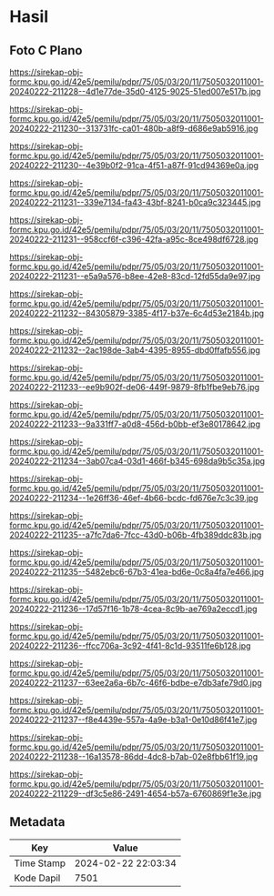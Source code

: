 # Hasil

## Foto C Plano

https://sirekap-obj-formc.kpu.go.id/42e5/pemilu/pdpr/75/05/03/20/11/7505032011001-20240222-211228--4d1e77de-35d0-4125-9025-51ed007e517b.jpg

https://sirekap-obj-formc.kpu.go.id/42e5/pemilu/pdpr/75/05/03/20/11/7505032011001-20240222-211230--313731fc-ca01-480b-a8f9-d686e9ab5916.jpg

https://sirekap-obj-formc.kpu.go.id/42e5/pemilu/pdpr/75/05/03/20/11/7505032011001-20240222-211230--4e39b0f2-91ca-4f51-a87f-91cd94369e0a.jpg

https://sirekap-obj-formc.kpu.go.id/42e5/pemilu/pdpr/75/05/03/20/11/7505032011001-20240222-211231--339e7134-fa43-43bf-8241-b0ca9c323445.jpg

https://sirekap-obj-formc.kpu.go.id/42e5/pemilu/pdpr/75/05/03/20/11/7505032011001-20240222-211231--958ccf6f-c396-42fa-a95c-8ce498df6728.jpg

https://sirekap-obj-formc.kpu.go.id/42e5/pemilu/pdpr/75/05/03/20/11/7505032011001-20240222-211231--e5a9a576-b8ee-42e8-83cd-12fd55da9e97.jpg

https://sirekap-obj-formc.kpu.go.id/42e5/pemilu/pdpr/75/05/03/20/11/7505032011001-20240222-211232--84305879-3385-4f17-b37e-6c4d53e2184b.jpg

https://sirekap-obj-formc.kpu.go.id/42e5/pemilu/pdpr/75/05/03/20/11/7505032011001-20240222-211232--2ac198de-3ab4-4395-8955-dbd0ffafb556.jpg

https://sirekap-obj-formc.kpu.go.id/42e5/pemilu/pdpr/75/05/03/20/11/7505032011001-20240222-211233--ee9b902f-de06-449f-9879-8fb1fbe9eb76.jpg

https://sirekap-obj-formc.kpu.go.id/42e5/pemilu/pdpr/75/05/03/20/11/7505032011001-20240222-211233--9a331ff7-a0d8-456d-b0bb-ef3e80178642.jpg

https://sirekap-obj-formc.kpu.go.id/42e5/pemilu/pdpr/75/05/03/20/11/7505032011001-20240222-211234--3ab07ca4-03d1-466f-b345-698da9b5c35a.jpg

https://sirekap-obj-formc.kpu.go.id/42e5/pemilu/pdpr/75/05/03/20/11/7505032011001-20240222-211234--1e26ff36-46ef-4b66-bcdc-fd676e7c3c39.jpg

https://sirekap-obj-formc.kpu.go.id/42e5/pemilu/pdpr/75/05/03/20/11/7505032011001-20240222-211235--a7fc7da6-7fcc-43d0-b06b-4fb389ddc83b.jpg

https://sirekap-obj-formc.kpu.go.id/42e5/pemilu/pdpr/75/05/03/20/11/7505032011001-20240222-211235--5482ebc6-67b3-41ea-bd6e-0c8a4fa7e466.jpg

https://sirekap-obj-formc.kpu.go.id/42e5/pemilu/pdpr/75/05/03/20/11/7505032011001-20240222-211236--17d57f16-1b78-4cea-8c9b-ae769a2eccd1.jpg

https://sirekap-obj-formc.kpu.go.id/42e5/pemilu/pdpr/75/05/03/20/11/7505032011001-20240222-211236--ffcc706a-3c92-4f41-8c1d-93511fe6b128.jpg

https://sirekap-obj-formc.kpu.go.id/42e5/pemilu/pdpr/75/05/03/20/11/7505032011001-20240222-211237--63ee2a6a-6b7c-46f6-bdbe-e7db3afe79d0.jpg

https://sirekap-obj-formc.kpu.go.id/42e5/pemilu/pdpr/75/05/03/20/11/7505032011001-20240222-211237--f8e4439e-557a-4a9e-b3a1-0e10d86f41e7.jpg

https://sirekap-obj-formc.kpu.go.id/42e5/pemilu/pdpr/75/05/03/20/11/7505032011001-20240222-211238--16a13578-86dd-4dc8-b7ab-02e8fbb61f19.jpg

https://sirekap-obj-formc.kpu.go.id/42e5/pemilu/pdpr/75/05/03/20/11/7505032011001-20240222-211229--df3c5e86-2491-4654-b57a-6760869f1e3e.jpg


## Metadata

| Key        | Value               |
| ---------- | ------------------- |
| Time Stamp | 2024-02-22 22:03:34 |
| Kode Dapil | 7501                |



